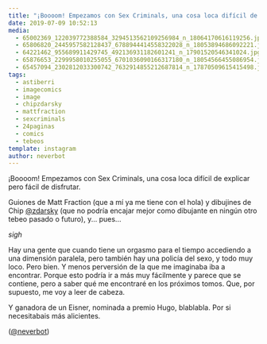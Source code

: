 ```yaml
---
title: "¡Boooom! Empezamos con Sex Criminals, una cosa loca difícil de explicar pero fácil de disfrutar"
date: 2019-07-09 10:52:13
media: 
  - 65002369_122039772388584_3294513562109256984_n_18064170616119256.jpg
  - 65806820_2445957582128437_6788944414558322028_n_18053894686092221.jpg
  - 64221462_955689911429745_492136931182601241_n_17901520546341024.jpg
  - 65876653_2299958010255055_6701036090166317180_n_18054566455086954.jpg
  - 65457094_2302812033300742_7632914855212687814_n_17870509615415498.jpg
tags: 
  - astiberri
  - imagecomics
  - image
  - chipzdarsky
  - mattfraction
  - sexcriminals
  - 24paginas
  - comics
  - tebeos
template: instagram
author: neverbot
---
```


¡Boooom! Empezamos con Sex Criminals, una cosa loca difícil de explicar pero fácil de disfrutar.


Guiones de Matt Fraction (que a mí ya me tiene con el hola) y dibujines de Chip [@zdarsky](https://instagram.com/zdarsky) (que no podría encajar mejor como dibujante en ningún otro tebeo pasado o futuro), y... pues...


*sigh*


Hay una gente que cuando tiene un orgasmo para el tiempo accediendo a una dimensión paralela, pero también hay una policía del sexo, y todo muy loco. Pero bien. Y menos perversión de la que me imaginaba iba a encontrar. Porque esto podría ir a más muy fácilmente y parece que se contiene, pero a saber qué me encontraré en los próximos tomos. Que, por supuesto, me voy a leer de cabeza.


Y ganadora de un Eisner, nominada a premio Hugo, blablabla. Por si necesitabais más alicientes.


([@neverbot](https://instagram.com/neverbot))
